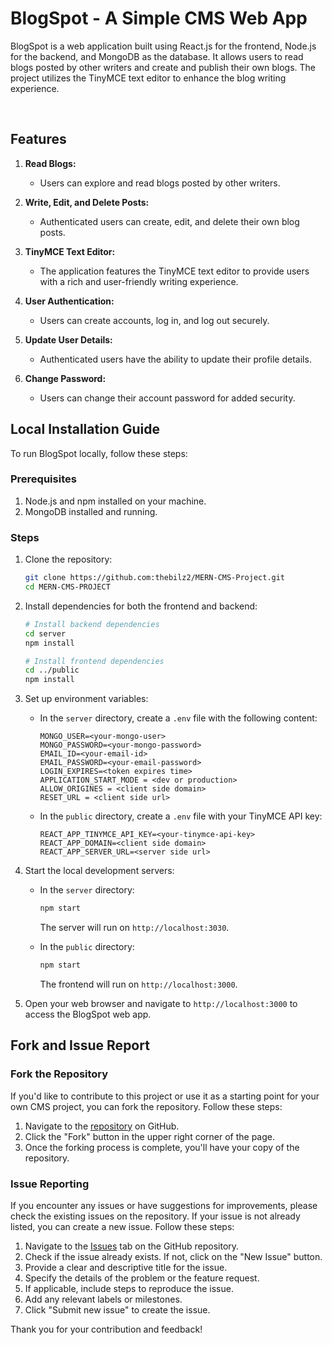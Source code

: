 # BlogSpot - A Simple CMS Web App

BlogSpot is a web application built using React.js for the frontend, Node.js for the backend, and MongoDB as the database. It allows users to read blogs posted by other writers and create and publish their own blogs. The project utilizes the TinyMCE text editor to enhance the blog writing experience.

<br>

## Features

1. **Read Blogs:**

   - Users can explore and read blogs posted by other writers.

2. **Write, Edit, and Delete Posts:**

   - Authenticated users can create, edit, and delete their own blog posts.

3. **TinyMCE Text Editor:**

   - The application features the TinyMCE text editor to provide users with a rich and user-friendly writing experience.

4. **User Authentication:**

   - Users can create accounts, log in, and log out securely.

5. **Update User Details:**

   - Authenticated users have the ability to update their profile details.

6. **Change Password:**
   - Users can change their account password for added security.

## Local Installation Guide

To run BlogSpot locally, follow these steps:

### Prerequisites

1. Node.js and npm installed on your machine.
2. MongoDB installed and running.

### Steps

1. Clone the repository:

   ```bash
   git clone https://github.com:thebilz2/MERN-CMS-Project.git
   cd MERN-CMS-PROJECT
   ```

2. Install dependencies for both the frontend and backend:

   ```bash
   # Install backend dependencies
   cd server
   npm install

   # Install frontend dependencies
   cd ../public
   npm install
   ```

3. Set up environment variables:

   - In the `server` directory, create a `.env` file with the following content:

     ```
     MONGO_USER=<your-mongo-user>
     MONGO_PASSWORD=<your-mongo-password>
     EMAIL_ID=<your-email-id>
     EMAIL_PASSWORD=<your-email-password>
     LOGIN_EXPIRES=<token expires time>
     APPLICATION_START_MODE = <dev or production>
     ALLOW_ORIGINES = <client side domain>
     RESET_URL = <client side url>
     ```

   - In the `public` directory, create a `.env` file with your TinyMCE API key:

     ```
     REACT_APP_TINYMCE_API_KEY=<your-tinymce-api-key>
     REACT_APP_DOMAIN=<client side domain>
     REACT_APP_SERVER_URL=<server side url>
     ```

4. Start the local development servers:

   - In the `server` directory:

     ```bash
     npm start
     ```

     The server will run on `http://localhost:3030`.

   - In the `public` directory:

     ```bash
     npm start
     ```

     The frontend will run on `http://localhost:3000`.

5. Open your web browser and navigate to `http://localhost:3000` to access the BlogSpot web app.

## Fork and Issue Report

### Fork the Repository

If you'd like to contribute to this project or use it as a starting point for your own CMS project, you can fork the repository. Follow these steps:

1. Navigate to the [repository](https://github.com/thebilz2/MERN-CMS-Project) on GitHub.
2. Click the "Fork" button in the upper right corner of the page.
3. Once the forking process is complete, you'll have your copy of the repository.

### Issue Reporting

If you encounter any issues or have suggestions for improvements, please check the existing issues on the repository. If your issue is not already listed, you can create a new issue. Follow these steps:

1. Navigate to the [Issues](https://github.com/thebilz2/MERN-CMS-Project/issues) tab on the GitHub repository.
2. Check if the issue already exists. If not, click on the "New Issue" button.
3. Provide a clear and descriptive title for the issue.
4. Specify the details of the problem or the feature request.
5. If applicable, include steps to reproduce the issue.
6. Add any relevant labels or milestones.
7. Click "Submit new issue" to create the issue.

Thank you for your contribution and feedback!

